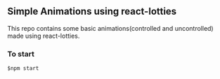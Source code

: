 ## Simple Animations using react-lotties

This repo contains some basic animations(controlled and uncontrolled) made using react-lotties.

### To start

`$npm start`
